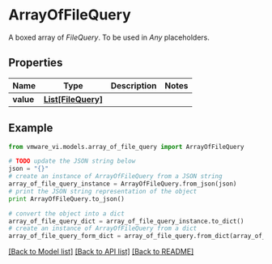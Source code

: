 # ArrayOfFileQuery

A boxed array of *FileQuery*. To be used in *Any* placeholders. 

## Properties
Name | Type | Description | Notes
------------ | ------------- | ------------- | -------------
**value** | [**List[FileQuery]**](FileQuery.md) |  | 

## Example

```python
from vmware_vi.models.array_of_file_query import ArrayOfFileQuery

# TODO update the JSON string below
json = "{}"
# create an instance of ArrayOfFileQuery from a JSON string
array_of_file_query_instance = ArrayOfFileQuery.from_json(json)
# print the JSON string representation of the object
print ArrayOfFileQuery.to_json()

# convert the object into a dict
array_of_file_query_dict = array_of_file_query_instance.to_dict()
# create an instance of ArrayOfFileQuery from a dict
array_of_file_query_form_dict = array_of_file_query.from_dict(array_of_file_query_dict)
```
[[Back to Model list]](../README.md#documentation-for-models) [[Back to API list]](../README.md#documentation-for-api-endpoints) [[Back to README]](../README.md)


